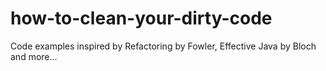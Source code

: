 how-to-clean-your-dirty-code
============================

Code examples inspired by Refactoring by Fowler, Effective Java by Bloch and more...